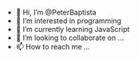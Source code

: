 - 👋 Hi, I’m @PeterBaptista
- 👀 I’m interested in programming
- 🌱 I’m currently learning JavaScript
- 💞️ I’m looking to collaborate on ...
- 📫 How to reach me ...

<!---
PeterBaptista/PeterBaptista is a ✨ special ✨ repository because its `README.md` (this file) appears on your GitHub profile.
You can click the Preview link to take a look at your changes.
--->
